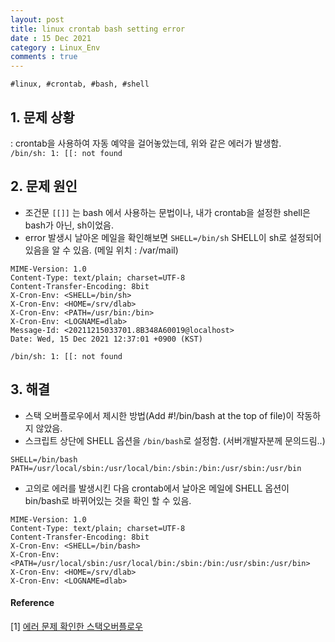 ```yaml
---
layout: post
title: linux crontab bash setting error
date : 15 Dec 2021
category : Linux_Env
comments : true
---
```


`#linux, #crontab, #bash, #shell
`

## 1. 문제 상황
: crontab을 사용하여 자동 예약을 걸어놓았는데, 위와 같은 에러가 발생함.  
 `/bin/sh: 1: [[: not found`


## 2. 문제 원인
 - 조건문 `[[]]` 는 bash 에서 사용하는 문법이나, 내가 crontab을 설정한 shell은 bash가 아닌, sh이었음.
 - error 발생시 날아온 메일을 확인해보면 `SHELL=/bin/sh` SHELL이 sh로 설정되어있음을 알 수 있음. (메일 위치 : /var/mail)

```
MIME-Version: 1.0
Content-Type: text/plain; charset=UTF-8
Content-Transfer-Encoding: 8bit
X-Cron-Env: <SHELL=/bin/sh>
X-Cron-Env: <HOME=/srv/dlab>
X-Cron-Env: <PATH=/usr/bin:/bin>
X-Cron-Env: <LOGNAME=dlab>
Message-Id: <20211215033701.8B348A60019@localhost>
Date: Wed, 15 Dec 2021 12:37:01 +0900 (KST)

/bin/sh: 1: [[: not found
```


## 3. 해결
 - 스택 오버플로우에서 제시한 방법(Add #!/bin/bash at the top of file)이 작동하지 않았음.
 - 스크립트 상단에 SHELL 옵션을 ```/bin/bash```로 설정함.
  (서버개발자분께 문의드림..)

```
SHELL=/bin/bash
PATH=/usr/local/sbin:/usr/local/bin:/sbin:/bin:/usr/sbin:/usr/bin
```

 - 고의로 에러를 발생시킨 다음 crontab에서 날아온 메일에 SHELL 옵션이 bin/bash로 바뀌어있는 것을 확인 할 수 있음.

```
MIME-Version: 1.0
Content-Type: text/plain; charset=UTF-8
Content-Transfer-Encoding: 8bit
X-Cron-Env: <SHELL=/bin/bash>
X-Cron-Env: <PATH=/usr/local/sbin:/usr/local/bin:/sbin:/bin:/usr/sbin:/usr/bin>
X-Cron-Env: <HOME=/srv/dlab>
X-Cron-Env: <LOGNAME=dlab>
```





#### Reference
[1] [에러 문제 확인한 스택오버플로우](https://stackoverflow.com/questions/12230690/string-comparison-in-bash-not-found/17753098)
